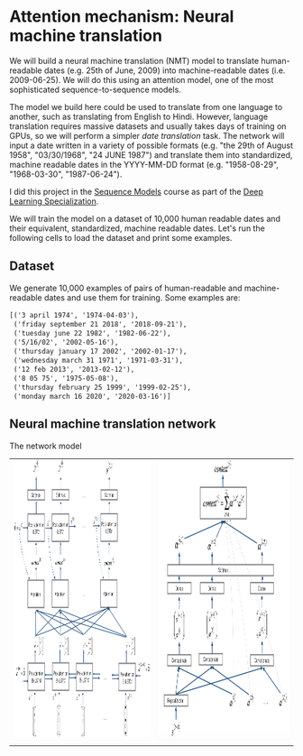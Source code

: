# Attention mechanism: Neural machine translation
We will build a neural machine translation (NMT) model to translate human-readable dates (e.g. 25th of June, 2009) into machine-readable dates (i.e. 2009-06-25). We will do this using an attention model, one of the most sophisticated sequence-to-sequence models.

The model we build here could be used to translate from one language to another, such as translating from English to Hindi.
However, language translation requires massive datasets and usually takes days of training on GPUs, so we will perform a simpler *date translation* task.
The network will input a date written in a variety of possible formats (e.g. "the 29th of August 1958", "03/30/1968", "24 JUNE 1987")
and translate them into standardized, machine readable dates in the YYYY-MM-DD format (e.g. "1958-08-29", "1968-03-30", "1987-06-24").

I did this project in the [Sequence Models](https://www.coursera.org/learn/nlp-sequence-models) course as part of the [Deep Learning Specialization](https://www.coursera.org/specializations/deep-learning).

We will train the model on a dataset of 10,000 human readable dates and their equivalent, standardized, machine readable dates. Let's run the following cells to load the dataset and print some examples.

## Dataset
We generate 10,000 examples of pairs of human-readable and machine-readable dates and use them for training. Some examples are:
```
[('3 april 1974', '1974-04-03'),
 ('friday september 21 2018', '2018-09-21'),
 ('tuesday june 22 1982', '1982-06-22'),
 ('5/16/02', '2002-05-16'),
 ('thursday january 17 2002', '2002-01-17'),
 ('wednesday march 31 1971', '1971-03-31'),
 ('12 feb 2013', '2013-02-12'),
 ('8 05 75', '1975-05-08'),
 ('thursday february 25 1999', '1999-02-25'),
 ('monday march 16 2020', '2020-03-16')]
 ```
 
 ## Neural machine translation network
 The network model
 <table>
<td> 
<img src="images/attn_model.png" style="width:500;height:500px;"> <br>
</td> 
<td> 
<img src="images/attn_mechanism.png" style="width:500;height:500px;"> <br>
